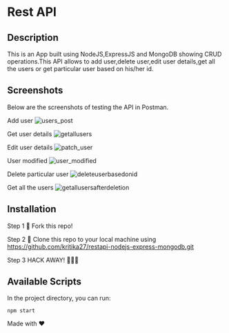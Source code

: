 # Rest API

## Description

This is an App built using NodeJS,ExpressJS and MongoDB showing CRUD operations.This API allows to add user,delete user,edit user details,get all the users or get particular user based on his/her id.

## Screenshots

Below are the screenshots of testing the API in Postman.

Add user
![users_post](https://user-images.githubusercontent.com/4997491/117083690-e4aee700-ad62-11eb-9441-5eabde777088.JPG)

Get user details
![getallusers](https://user-images.githubusercontent.com/4997491/117083813-2fc8fa00-ad63-11eb-8cab-aa62c923340c.JPG)

Edit user details
![patch_user](https://user-images.githubusercontent.com/4997491/117083919-69016a00-ad63-11eb-844a-e8a6cee74094.JPG)

User modified
![user_modified](https://user-images.githubusercontent.com/4997491/117084056-c0073f00-ad63-11eb-8532-0fb932a9502c.JPG)

Delete particular user
![deleteuserbasedonid](https://user-images.githubusercontent.com/4997491/117083966-89c9bf80-ad63-11eb-9dff-55a5e69ca6cd.JPG)

Get all the users
![getallusersafterdeletion](https://user-images.githubusercontent.com/4997491/117084018-ad8d0580-ad63-11eb-80af-a94e2f98be29.JPG)

## Installation

Step 1
🍴 Fork this repo!

Step 2
👯 Clone this repo to your local machine using https://github.com/kritika27/restapi-nodejs-express-mongodb.git

Step 3
HACK AWAY! 🔨🔨🔨

## Available Scripts

In the project directory, you can run:

`npm start`

Made with ❤
